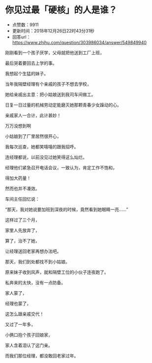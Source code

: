 # 你见过最「硬核」的人是谁？
- 点赞数：9911
- 更新时间：2018年12月26日22时43分31秒
- 回答url：https://www.zhihu.com/question/303986034/answer/549849940
<body>
 <p data-pid="wIML9icc">刚刚看到一个孩子厌学，父母就把他送到工厂上班，</p>
 <p data-pid="mkuYn7FL">最后哭着要回去上学的事。</p>
 <p data-pid="eWevw2Si">我想起个生猛的妹子。</p>
 <p data-pid="It1FF-LZ">当年我隔壁经理有个亲戚的孩子不想去学校，</p>
 <p data-pid="8JYPyKb1">她给亲戚出主意：把小姑娘送到我司车间做工。</p>
 <p data-pid="Wv-KR3ml">日复一日过量的机械劳动定能磨灭她那颗青春少女躁动的心。</p>
 <p data-pid="nFeCQ_AY">亲戚家人一合计，此计甚妙！</p>
 <p data-pid="t7YMl3Ba">万万没想到啊</p>
 <p data-pid="asF-rU3j">小姑娘到了厂里居然很开心，</p>
 <p data-pid="sVyodzwi">我每次巡查，她都笑嘻嘻的跟我招呼。</p>
 <p data-pid="5OGE4YHk">连经理都说，以前没见过她笑得这么灿烂。</p>
 <p data-pid="HoEQSDz3">经理他们紧急召开电话会议，一致认为，肯定工作不饱和，</p>
 <p data-pid="mIB8gj-4">得加大药量！</p>
 <p data-pid="opiCJl7T">然而也并不凑效。</p>
 <p data-pid="cHu_85nd">车间主任回忆说：</p>
 <p data-pid="smghfl0V">“那天，我对她说要加班到深夜的时候，竟然看到她眼睛一亮……”</p>
 <p data-pid="WQEVv-t7">这样过了三个月，</p>
 <p data-pid="P8YlHQ5K">家里人先放弃了，</p>
 <p data-pid="ojSDS6hI">算了，治不了她，</p>
 <p data-pid="TysKk8_o">让经理送回老家再想办法吧。</p>
 <p data-pid="1D3OEcKF">那天，我们到处都找不到小姑娘。</p>
 <p data-pid="LXfdIc6B">原来妹子收到风声，就和隔壁工位的小伙子连夜跑了。</p>
 <p data-pid="bigSuoxz">私奔来的太快，没有一点防备。</p>
 <p data-pid="YXx_BnaM">家人蒙了，</p>
 <p data-pid="HT01ETSO">经理也蒙了，</p>
 <p data-pid="guMBIoij">这怎么跟亲戚交代！</p>
 <p data-pid="5s1toczJ">又过了一年多，</p>
 <p data-pid="bktfjgoc">小俩口抱个孩子回娘家，</p>
 <p data-pid="mcs4aIHP">家人含着泪认了这门亲。</p>
 <p data-pid="Kt-s1Ip4">而我们那位经理，都没敢回老家过年。</p>
</body>